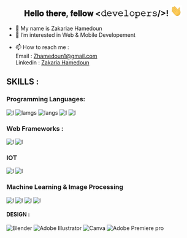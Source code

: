 
<div align="center">
<h2> 𝐇𝐞𝐥𝐥𝐨 𝐭𝐡𝐞𝐫𝐞, 𝐟𝐞𝐥𝐥𝐨𝐰 <𝚍𝚎𝚟𝚎𝚕𝚘𝚙𝚎𝚛𝚜/>! <img src="https://github.com/ABSphreak/ABSphreak/blob/master/gifs/Hi.gif" width="30px"></h2>
</div>

<div align="left" width="50">

- 👋 My name is Zakariae Hamedoun
- 👀 I’m interested in Web & Mobile Developement
<!-- - 💞️ I’m looking to collaborate on a project of an arduino car that can learn from its environment to overcome obstacles using Reinforcement Machine learning algorithms : Q learning algorithm.  -->
- 📫 How to reach me :\
Email    : Zhamedoun1@gmail.com\
Linkedin : [Zakaria Hamedoun](https://www.linkedin.com/in/zakaria-hamedoun/)

 ## SKILLS :
 
### Programming Languages:
![l](https://img.shields.io/badge/Java-ED8B00?style=for-the-badge&logo=java&logoColor=white)
![lamgs](https://img.shields.io/badge/JavaScript-F7DF1E?style=for-the-badge&logo=javascript&logoColor=black) 
![langs](https://img.shields.io/badge/Python-FFD43B?style=for-the-badge&logo=python&logoColor=darkgreen)
![l]( https://img.shields.io/badge/C-00599C?style=for-the-badge&logo=c&logoColor=white)
![l](https://img.shields.io/badge/C%2B%2B-00599C?style=for-the-badge&logo=c%2B%2B&logoColor=white)

 
 
 ### Web Frameworks :
![l](https://img.shields.io/badge/Django-092E20?style=for-the-badge&logo=django&logoColor=green)
![l](https://img.shields.io/badge/React-092E20?style=for-the-badge&logo=react&logoColor=blue)
 
### IOT
![l](https://img.shields.io/badge/-Arduino-00979D?style=for-the-badge&logo=Arduino&logoColor=white)
![l](https://img.shields.io/badge/-Raspberry-00979D?style=for-the-badge&logo=RaspberryPI&logoColor=white&Color=red)

### Machine Learning & Image Processing
![l](https://img.shields.io/badge/Keras-%23D00000.svg?style=for-the-badge&logo=Keras&logoColor=white)
![l](https://img.shields.io/badge/pandas-%23150458.svg?style=for-the-badge&logo=pandas&logoColor=white)
![l](https://img.shields.io/badge/numpy-%23013243.svg?style=for-the-badge&logo=numpy&logoColor=white)
![l](https://img.shields.io/badge/opencv-%23white.svg?style=for-the-badge&logo=opencv&logoColor=white)
 
 #### DESIGN : 
  <img alt="Blender" src="https://img.shields.io/badge/Blender-%FFFFFFFF.svg?style=for-the-badge&logo=Blender&logoColor=black"/>
 <img alt="Adobe Illustrator" src="https://img.shields.io/badge/adobeillustrator-%23FF9A00.svg?style=for-the-badge&logo=adobeillustrator&logoColor=white"/>
 <img alt="Canva" src="https://img.shields.io/badge/Canva-%2300C4CC.svg?style=for-the-badge&logo=Canva&logoColor=white"/>
 <img alt="Adobe Premiere pro" src="https://img.shields.io/badge/Adobe-Premiere%20Pro-9999FF?style=for-the-badge&logo=Adobe-Premiere%20Pro&labelColor=2f2f5b&logoWidth=15"/>
 
 
